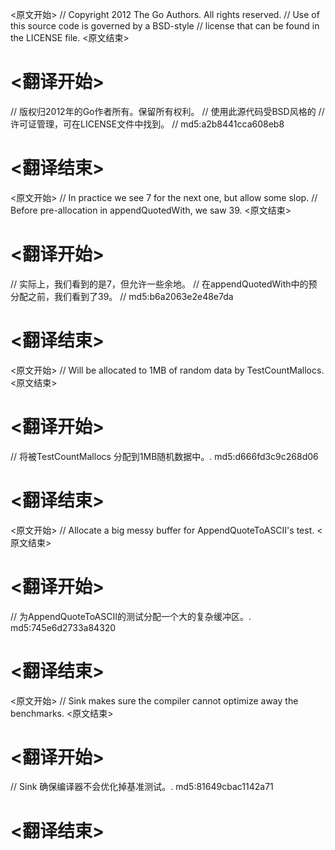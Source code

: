 
<原文开始>
// Copyright 2012 The Go Authors. All rights reserved.
// Use of this source code is governed by a BSD-style
// license that can be found in the LICENSE file.
<原文结束>

# <翻译开始>
// 版权归2012年的Go作者所有。保留所有权利。
// 使用此源代码受BSD风格的
// 许可证管理，可在LICENSE文件中找到。
// md5:a2b8441cca608eb8
# <翻译结束>


<原文开始>
		// In practice we see 7 for the next one, but allow some slop.
		// Before pre-allocation in appendQuotedWith, we saw 39.
<原文结束>

# <翻译开始>
// 实际上，我们看到的是7，但允许一些余地。
// 在appendQuotedWith中的预分配之前，我们看到了39。
// md5:b6a2063e2e48e7da
# <翻译结束>


<原文开始>
// Will be allocated to 1MB of random data by TestCountMallocs.
<原文结束>

# <翻译开始>
// 将被TestCountMallocs 分配到1MB随机数据中。. md5:d666fd3c9c268d06
# <翻译结束>


<原文开始>
// Allocate a big messy buffer for AppendQuoteToASCII's test.
<原文结束>

# <翻译开始>
// 为AppendQuoteToASCII的测试分配一个大的复杂缓冲区。. md5:745e6d2733a84320
# <翻译结束>


<原文开始>
// Sink makes sure the compiler cannot optimize away the benchmarks.
<原文结束>

# <翻译开始>
// Sink 确保编译器不会优化掉基准测试。. md5:81649cbac1142a71
# <翻译结束>

